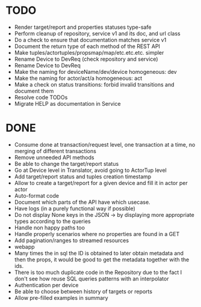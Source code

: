 # TODO

- Render target/report and properties statuses type-safe
- Perform cleanup of repository, service v1 and its doc, and url class
- Do a check to ensure that documentation matches service v1
- Document the return type of each method of the REST API
- Make tuples/actortuples/propsmap/map/etc.etc.etc. simpler
- Rename Device to DevReq (check repository and service)
- Rename Device to DevReq
- Make the naming for deviceName/dev/device homogeneous: dev
- Make the naming for actor/act/a homogeneous: act
- Make a check on status transitions: forbid invalid transitions and document them
- Resolve code TODOs
- Migrate HELP as documentation in Service

# DONE

- Consume done at transaction/request level, one transaction at a time, no merging of different transactions
- Remove unneeded API methods
- Be able to change the target/report status
- Go at Device level in Translator, avoid going to ActorTup level
- Add target/report status and tuples creation timestamp
- Allow to create a target/report for a given device and fill it in actor per actor
- Auto-format code
- Document which parts of the API have which usecase.
- Have logs (in a purely functional way if possible)
- Do not display None keys in the JSON -> by displaying more appropriate types according to the queries
- Handle non happy paths too
- Handle properly scenarios where no properties are found in a GET
- Add pagination/ranges to streamed resources
- webapp
- Many times the in sql the ID is obtained to later obtain metadata and then the props, it would be good to get the metadata together with the ids.
- There is too much duplicate code in the Repository due to the fact I don't see how reuse SQL queries patterns with an interpolator
- Authentication per device
- Be able to choose between history of targets or reports
- Allow pre-filled examples in summary
